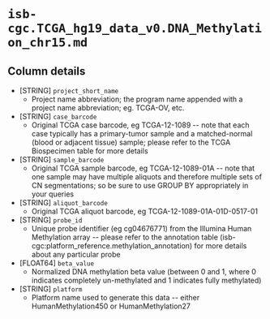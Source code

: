 # `isb-cgc.TCGA_hg19_data_v0.DNA_Methylation_chr15.md`

## Column details

* [STRING]    `project_short_name`
  - Project name abbreviation; the program name appended with a project name abbreviation; eg. TCGA-OV, etc.
* [STRING]    `case_barcode`
  - Original TCGA case barcode, eg TCGA-12-1089  --  note that each case typically has a primary-tumor sample and a matched-normal (blood or adjacent tissue) sample; please refer to the TCGA Biospecimen table for more details
* [STRING]    `sample_barcode`
  - Original TCGA sample barcode, eg TCGA-12-1089-01A  --  note that one sample may have multiple aliquots and therefore multiple sets of CN segmentations; so be sure to use GROUP BY appropriately in your queries
* [STRING]    `aliquot_barcode`
  - Original TCGA aliquot barcode, eg TCGA-12-1089-01A-01D-0517-01
* [STRING]    `probe_id`
  - Unique probe identifier (eg cg04676771) from the Illumina Human Methylation array -- please refer to the annotation table (isb-cgc:platform_reference.methylation_annotation) for more details about any particular probe
* [FLOAT64]    `beta_value`
  - Normalized DNA methylation beta value (between 0 and 1, where 0 indicates completely un-methylated and 1 indicates fully methylated)
* [STRING]    `platform`
  - Platform name used to generate this data -- either HumanMethylation450 or HumanMethylation27

